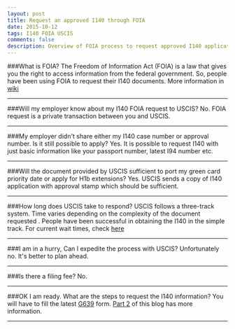 ```yaml
---
layout: post
title: Request an approved I140 through FOIA
date: 2015-10-12
tags: I140 FOIA USCIS
comments: false
description: Overview of FOIA process to request approved I140 application.
---
```

###What is FOIA?
The Freedom of Information Act (FOIA) is a law that gives you the right to access information from the federal government.
So, people have been using FOIA to request their I140 documents. More information in [wiki](https://en.wikipedia.org/wiki/Freedom_of_Information_Act_(United_States))
* * *
###Will my employer know about my I140 FOIA request to USCIS?
No. FOIA request is a private transaction between you and USCIS.
* * *
###My employer didn't share either my I140 case number or approval number. Is it still possible to apply?
Yes. It is possible to request I140 with just basic information like your passport number, latest I94 number etc.
* * *
###Will the document provided by USCIS sufficient to port my green card priority date or apply for H1b extensions?
Yes. USCIS sends a copy of I140 application with approval stamp which should be sufficient.
* * *
###How long does USCIS take to respond?
USCIS follows a three-track system. Time varies depending on the complexity of the document requested .
People have been successful in obtaining the I140 in the simple track.
For current wait times, check [here](http://www.uscis.gov/about-us/freedom-information-and-privacy-act-foia/foia-request-status-check-average-processing-times/check-status-request)
* * *
###I am in a hurry, Can I expedite the process with USCIS?
Unfortunately no. It's better to plan ahead.
* * *
###Is there a filing fee?
No.
* * *
###OK I am ready. What are the steps to request the I140 information?
You will have to fill the latest [G639](http://www.uscis.gov/sites/default/files/files/form/g-639.pdf) form.
[Part 2](http://greenmirage.com/posts/i140-foia-form-g-639-instruction/) of this blog has more information.
* * *
